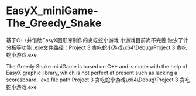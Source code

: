 # EasyX_miniGame-The_Greedy_Snake
基于C++并借助EasyX图形库制作的贪吃蛇小游戏 小游戏目前尚不完善 缺少了计分板等功能
.exe文件路径：Project 3 贪吃蛇小游戏\x64\Debug\Project 3 贪吃蛇小游戏.exe

The Greedy Snake miniGame is based on C++ and is made with the help of EasyX graphic library, which is not perfect at present such as lacking a scoresboard.
.exe file path:Project 3 贪吃蛇小游戏\x64\Debug\Project 3 贪吃蛇小游戏.exe
